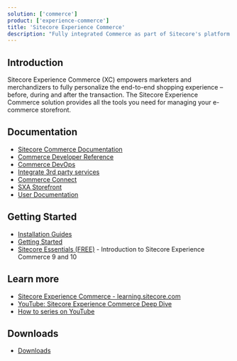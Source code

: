 ```yaml
---
solution: ['commerce']
product: ['experience-commerce']
title: 'Sitecore Experience Commerce'
description: "Fully integrated Commerce as part of Sitecore's platform DXP"
---
```


## Introduction
Sitecore Experience Commerce (XC) empowers marketers and merchandizers to fully personalize the end-to-end shopping experience – before, during and after the transaction. The Sitecore Experience Commerce solution provides all the tools you need for managing your e-commerce storefront. 

## Documentation

- [Sitecore Commerce Documentation](https://doc.sitecore.com/en/developers/101/xc/)
- [Commerce Developer Reference](https://doc.sitecore.com/en/developers/101/sitecore-experience-commerce/en/commerce-developer-reference.html)
- [Commerce DevOps](https://doc.sitecore.com/en/developers/101/sitecore-experience-commerce/en/commerce-devops.html)
- [Integrate 3rd party services](https://doc.sitecore.com/en/developers/101/sitecore-experience-commerce/en/commerce-integration.html)
- [Commerce Connect](https://doc.sitecore.com/en/developers/101/sitecore-experience-commerce/en/commerce-connect.html)
- [SXA Storefront](https://doc.sitecore.com/en/developers/101/sitecore-experience-commerce/en/sxa-storefront.html)
- [User Documentation](https://doc.sitecore.com/users/101/sitecore-experience-commerce/en/introduction-to-sitecore-experience-commerce.html)

## Getting Started

- [Installation Guides](https://dev.sitecore.net/Downloads/Sitecore_Commerce/101/Sitecore_Experience_Commerce_101.aspx)
- [Getting Started](https://doc.sitecore.com/en/developers/101/sitecore-experience-commerce/getting-started-with-development.html)
- [Sitecore Essentials (FREE)](https://learning.sitecore.com/pathway/sitecore-essentials) - Introduction to Sitecore Experience Commerce 9 and 10

## Learn more
- [Sitecore Experience Commerce - learning.sitecore.com](https://learning.sitecore.com/pathway/sitecore-experience-commerce)
- [YouTube: Sitecore Experience Commerce Deep Dive](https://www.youtube.com/watch?v=T0cn3yBbRro&list=PL1jJVFm_lGny-vqNPTv3VdBA_o31-Tq94)
- [How to series on YouTube](https://www.youtube.com/watch?v=aWeC7SXNifw&list=PL1jJVFm_lGnwa9R0XqeGrhmNj1AHbAnE9)

## Downloads

- [Downloads](https://dev.sitecore.net/Downloads/Sitecore_Commerce.aspx)